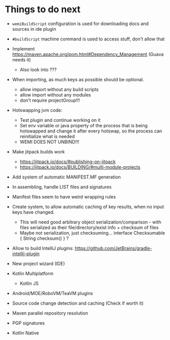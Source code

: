 # Things to do next

- `wemiBuildScript` configuration is used for downloading docs and sources in ide plugin
- `#buildScript` machine command is used to access stuff, don't allow that

- Implement https://maven.apache.org/pom.html#Dependency_Management (Guava needs it)
	- Also look into <profiles>???

- When importing, as much keys as possible should be optional.
	- allow import without any build scripts
	- allow import without any modules
	- don't require projectGroup!!!

- Hotswapping jvm code:
	- Test plugin and continue working on it
	- Set env variable or java property of the process that is being hotswapped and change it after every hotswap, so the process can reinitialize what is needed
	- WEMI DOES NOT UNBIND!!!

- Make jitpack builds work
	- https://jitpack.io/docs/#publishing-on-jitpack
	- https://jitpack.io/docs/BUILDING/#multi-module-projects

- Add system of automatic MANIFEST.MF generation
- In assembling, handle LIST files and signatures
- Manifest files seem to have weird wrapping rules

- Create system, to allow automatic caching of key results, when no input keys have changed.
	- This will need good arbitrary object serialization/comparison - with files serialized as their file/directory/exist info + checksum of files
	- Maybe not serialization, just checksuming... interface Checksumable { String checksum() } ?

- Allow to build IntelliJ plugins: https://github.com/JetBrains/gradle-intellij-plugin

- New project wizard (IDE)

- Kotlin Multiplatform
	- Kotlin JS

- Android/MOE/RoboVM/TeaVM plugins

- Source code change detection and caching (Check if worth it)

- Maven parallel repository resolution

- PGP signatures

- Kotlin Native
